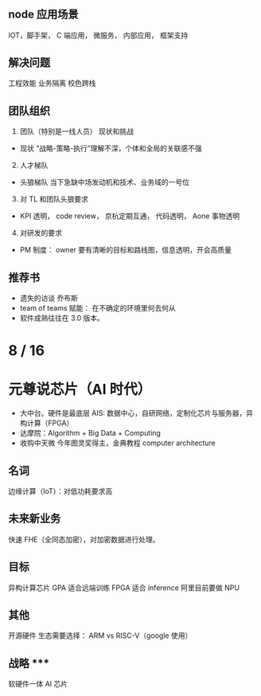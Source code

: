 #

## node 应用场景

IOT，脚手架， C 端应用， 微服务， 内部应用， 框架支持

## 解决问题

工程效能
业务隔离
校色跨栈

## 团队组织

1. 团队（特别是一线人员） 现状和挑战

- 现状 “战略-策略-执行”理解不深，个体和全局的关联感不强

2. 人才梯队

- 头狼梯队 当下急缺中场发动机和技术、业务域的一号位

3. 对 TL 和团队头狼要求

- KPI 透明， code review， 京杭定期互通， 代码透明， Aone 事物透明

4. 对研发的要求

- PM 制度： owner 要有清晰的目标和路线图，信息透明，开会高质量

## 推荐书

- 遗失的访谈 乔布斯
- team of teams 赋能： 在不确定的环境里何去何从
- 软件成熟往往在 3.0 版本。

# 8 / 16

# 元尊说芯片（AI 时代）

- 大中台。硬件是最底层 AIS: 数据中心，自研网络，定制化芯片与服务器，异构计算（FPGA）
- 达摩院：Algorithm + Big Data + Computing
- 收购中天微
  今年图灵奖得主，金典教程 computer architecture

## 名词

边缘计算（IoT）：对低功耗要求高

## 未来新业务

快速 FHE（全同态加密），对加密数据进行处理。

## 目标

异构计算芯片
GPA 适合远端训练
FPGA 适合 inference
阿里目前要做 NPU

## 其他

开源硬件
生态需要选择： ARM vs RISC-V（google 使用）

## 战略 \*\*\*

软硬件一体 AI 芯片
